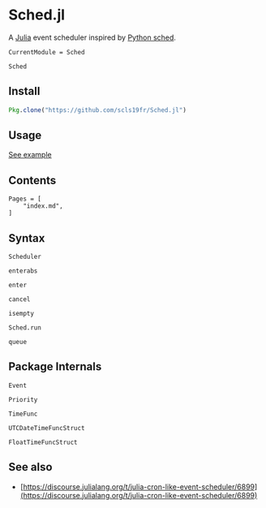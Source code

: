 # Sched.jl

A [Julia](https://julialang.org/) event scheduler inspired by [Python sched](https://docs.python.org/3/library/sched.html).

```@meta
CurrentModule = Sched
```

```@docs
Sched
```

## Install

```julia
Pkg.clone("https://github.com/scls19fr/Sched.jl")
```

## Usage

[See example](sample/sample.jl)

## Contents

```@contents
Pages = [
    "index.md",
]
```

## Syntax

```@docs
Scheduler
```

```@docs
enterabs
```

```@docs
enter
```

```@docs
cancel
```

```@docs
isempty
```

```@docs
Sched.run
```

```@docs
queue
```

## Package Internals
```@docs
Event
```

```@docs
Priority
```

```@docs
TimeFunc
```

```@docs
UTCDateTimeFuncStruct
```

```@docs
FloatTimeFuncStruct
```

## See also
 - [https://discourse.julialang.org/t/julia-cron-like-event-scheduler/6899](https://discourse.julialang.org/t/julia-cron-like-event-scheduler/6899)
